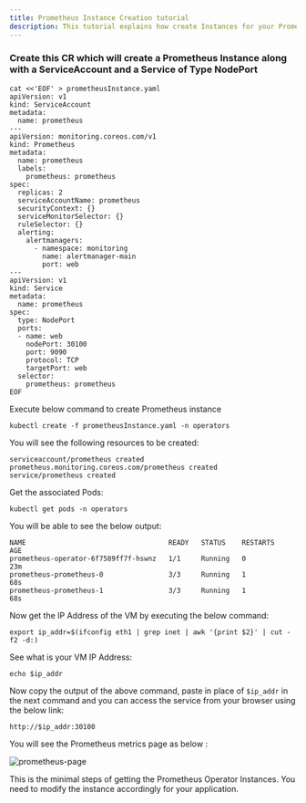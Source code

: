 ```yaml
---
title: Prometheus Instance Creation tutorial
description: This tutorial explains how create Instances for your Prometheus Operator.
---
```

### Create this CR which will create a Prometheus Instance along with a ServiceAccount and a Service of Type NodePort  

```execute
cat <<'EOF' > prometheusInstance.yaml
apiVersion: v1
kind: ServiceAccount
metadata:
  name: prometheus
---
apiVersion: monitoring.coreos.com/v1
kind: Prometheus
metadata:
  name: prometheus
  labels:
    prometheus: prometheus
spec:
  replicas: 2
  serviceAccountName: prometheus
  securityContext: {}
  serviceMonitorSelector: {}
  ruleSelector: {}
  alerting:
    alertmanagers:
      - namespace: monitoring
        name: alertmanager-main
        port: web
---
apiVersion: v1
kind: Service
metadata:
  name: prometheus
spec:
  type: NodePort
  ports:
  - name: web
    nodePort: 30100
    port: 9090
    protocol: TCP
    targetPort: web
  selector:
    prometheus: prometheus
EOF
```

Execute below command to create Prometheus instance 

```execute
kubectl create -f prometheusInstance.yaml -n operators
```

You will see the following resources to be created:

```output
serviceaccount/prometheus created
prometheus.monitoring.coreos.com/prometheus created
service/prometheus created
```

Get the associated Pods:

```execute
kubectl get pods -n operators
```
You will be able to see the below output:

```output
NAME                                   READY   STATUS    RESTARTS   AGE
prometheus-operator-6f7589ff7f-hswnz   1/1     Running   0          23m
prometheus-prometheus-0                3/3     Running   1          68s
prometheus-prometheus-1                3/3     Running   1          68s
```

Now get the IP Address of the VM by executing the below command:

```execute
export ip_addr=$(ifconfig eth1 | grep inet | awk '{print $2}' | cut -f2 -d:)
```

See what is your VM IP Address:

```execute
echo $ip_addr
```

Now copy the output of the above command, paste in place of `$ip_addr` in the next command and you can access the service from your browser using the below link:

```
http://$ip_addr:30100
```

You will see the Prometheus metrics page as below :

![prometheus-page](_images/prom-page.png)

This is the minimal steps of getting the Prometheus Operator Instances. You need to modify the instance accordingly for your application.

